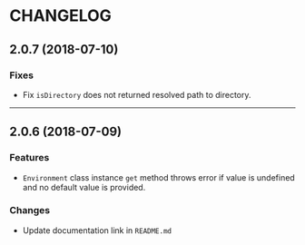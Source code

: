# CHANGELOG

## 2.0.7 (2018-07-10)

### Fixes

- Fix `isDirectory` does not returned resolved path to directory.

---

## 2.0.6 (2018-07-09)

### Features

- `Environment` class instance `get` method throws error if value is undefined and no default value is provided.

### Changes

- Update documentation link in `README.md`
